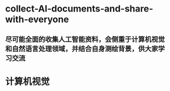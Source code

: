 # collect-AI-documents-and-share-with-everyone
尽可能全面的收集人工智能资料，会侧重于计算机视觉和自然语言处理领域，并结合自身测绘背景，供大家学习交流
---
# 计算机视觉

